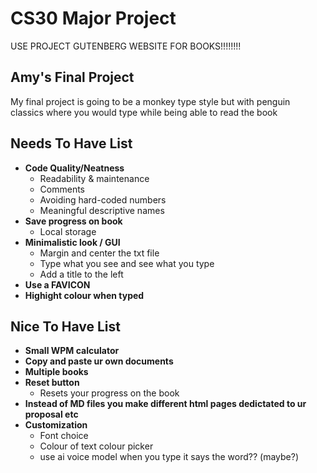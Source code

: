 # CS30 Major Project

USE PROJECT GUTENBERG WEBSITE FOR BOOKS!!!!!!!!

## Amy's Final Project
My final project is going to be a monkey type style but with penguin classics where you would type while being able to read the book

## Needs To Have List
- **Code Quality/Neatness** 
  - Readability & maintenance
  - Comments
  - Avoiding hard-coded numbers
  - Meaningful descriptive names
- **Save progress on book**
  - Local storage 
- **Minimalistic look / GUI**  
  - Margin and center the txt file
  - Type what you see and see what you type
  - Add a title to the left
- **Use a FAVICON**
- **Highight colour when typed**


## Nice To Have List
- **Small WPM calculator** 
- **Copy and paste ur own documents**       
- **Multiple books** 
- **Reset button**
  - Resets your progress on the book
- **Instead of MD files you make different html pages dedictated to ur proposal etc**
- **Customization**
  - Font choice
  - Colour of text colour picker
  - use ai voice model when you type it says the word?? (maybe?)

